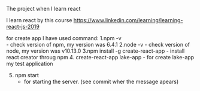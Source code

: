 The project when I learn react

I learn react by this course https://www.linkedin.com/learning/learning-react-js-2019


for create app I have used command: 
1.npm -v  
	-  check version of npm, my version was 6.4.1
2.node -v 
	- check version of node, my version was v10.13.0
3.npm install -g create-react-app 
	-  install react creator throug npm
4. create-react-app lake-app
	- for create lake-app my test application


5. npm start 
	- for starting the server. (see commit wher the message apears)